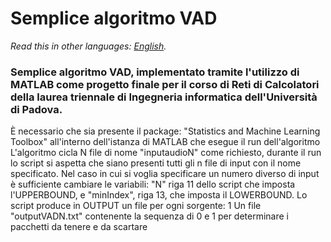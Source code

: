 # **Semplice algoritmo VAD**

*Read this in other languages: [English](README.en.md).*

### Semplice algoritmo VAD, implementato tramite l'utilizzo di MATLAB come progetto finale per il corso di Reti di Calcolatori della laurea triennale di Ingegneria informatica dell'Università di Padova.

È necessario che sia presente il package: "Statistics and Machine Learning Toolbox" all'interno dell'istanza di MATLAB che esegue il run dell'algoritmo
L'algoritmo cicla N file di nome "inputaudioN" come richiesto,
durante il run lo script si aspetta che siano presenti tutti gli n file di input con il nome specificato.
Nel caso in cui si voglia specificare un numero diverso di input è sufficiente cambiare le variabili: "N" riga 11 dello script che imposta l'UPPERBOUND,
e "minIndex", riga 13, che imposta il LOWERBOUND.
Lo script produce in OUTPUT un file per ogni sorgente: 
1  Un file "outputVADN.txt" contenente la sequenza di 0 e 1 per determinare i pacchetti da tenere e da scartare
